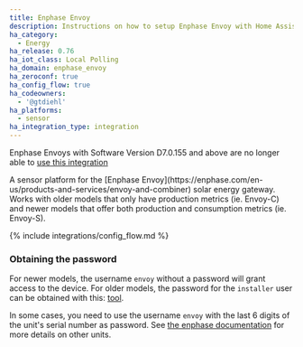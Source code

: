 ```yaml
---
title: Enphase Envoy
description: Instructions on how to setup Enphase Envoy with Home Assistant.
ha_category:
  - Energy
ha_release: 0.76
ha_iot_class: Local Polling
ha_domain: enphase_envoy
ha_zeroconf: true
ha_config_flow: true
ha_codeowners:
  - '@gtdiehl'
ha_platforms:
  - sensor
ha_integration_type: integration
---
```


<div class='note warning'>

  Enphase Envoys with Software Version D7.0.155 and above are no longer able to [use this integration](https://github.com/home-assistant/core/issues/79382) 
  
</div>
A sensor platform for the [Enphase Envoy](https://enphase.com/en-us/products-and-services/envoy-and-combiner) solar energy gateway. Works with older models that only have production metrics (ie. Envoy-C) and newer models that offer both production and consumption metrics (ie. Envoy-S).

{% include integrations/config_flow.md %}

### Obtaining the password

For newer models, the username `envoy` without a password will grant access to the device. For older models, the password for the `installer` user can be obtained with this: [tool](https://thecomputerperson.wordpress.com/2016/08/28/reverse-engineering-the-enphase-installer-toolkit/).

In some cases, you need to use the username `envoy` with the last 6 digits of the unit's serial number as password. See [the enphase documentation](https://www4.enphase.com/en-us/support/faq/what-username-and-password-administration-page-envoy-local-interface) for more details on other units.

